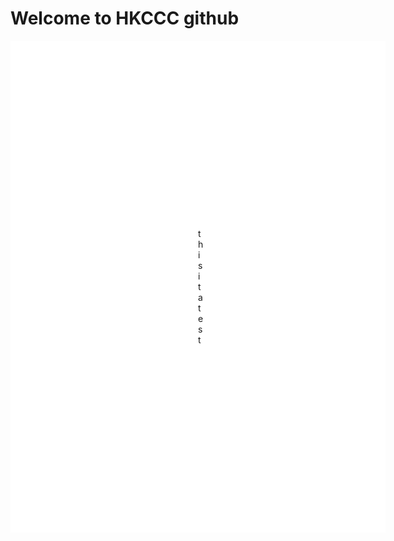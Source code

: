 # Welcome to HKCCC github

<p style="background-color:#ffffff;padding:300px;border-colour=#F23D34;boarder:1px;">this it a test</p>
